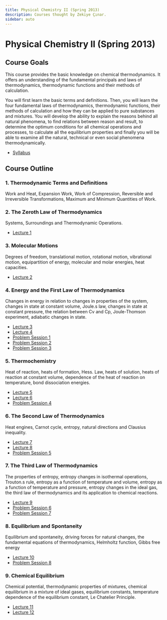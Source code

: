 ```yaml
---
title: Physical Chemistry II (Spring 2013)
description: Courses thought by Zekiye Çınar.
sidebar: auto
---
```


# Physical Chemistry II (Spring 2013)

## Course Goals

This course provides the basic knowledge on chemical thermodynamics. It offers an understanding of the fundamental principals and laws of thermodynamics, thermodynamic functions and their methods of calculation.

You will first learn the basic terms and definitions. Then, you will learn the four fundamental laws of thermodynamics, thermodynamic functions, their methods of calculation and how they can be applied to pure substances and mixtures. You will develop the ability to explain the reasons behind all natural phenomena, to find relations between reason and result, to determine the optimum conditions for all chemical operations and processes, to calculate all the equilibrium properties and finally you will be able to examine all the natural, technical or even social phenomena thermodynamically.

- [Syllabus](../../files/spring-2013-physical-chemistry-ii-syllabus.pdf)

## Course Outline

### 1. Thermodynamic Terms and Definitions

Work and Heat, Expansion Work, Work of Compression, Reversible and Irreversible Transformations, Maximum and Minimum Quantities of Work.

### 2. The Zeroth Law of Thermodynamics

Systems, Surroundings and Thermodynamic Operations.

- [Lecture 1](../../files/spring-2013-physical-chemistry-ii-lecture-1.pdf)

### 3. Molecular Motions

Degrees of freedom, translational motion, rotational motion, vibrational motion, equipartition of energy, molecular and molar energies, heat capacities.

- [Lecture 2](../../files/spring-2013-physical-chemistry-ii-lecture-2.pdf)

### 4. Energy and the First Law of Thermodynamics

Changes in energy in relation to changes in properties of the system, changes in state at constant volume, Joule.s law, changes in state at constant pressure, the relation between Cv and Cp, Joule-Thomson experiment, adiabatic changes in state.

- [Lecture 3](../../files/spring-2013-physical-chemistry-ii-lecture-3.pdf)
- [Lecture 4](../../files/spring-2013-physical-chemistry-ii-lecture-4.pdf)
- [Problem Session 1](../../files/spring-2013-physical-chemistry-ii-problem-session-1.pdf)
- [Problem Session 2](../../files/spring-2013-physical-chemistry-ii-problem-session-2.pdf)
- [Problem Session 3](../../files/spring-2013-physical-chemistry-ii-problem-session-3.pdf)

### 5. Thermochemistry

Heat of reaction, heats of formation, Hess. Law, heats of solution, heats of reaction at constant volume, dependence of the heat of reaction on temperature, bond dissociation energies.

- [Lecture 5](../../files/spring-2013-physical-chemistry-ii-lecture-5.pdf)
- [Lecture 6](../../files/spring-2013-physical-chemistry-ii-lecture-6.pdf)
- [Problem Session 4](../../files/spring-2013-physical-chemistry-ii-problem-session-4.pdf)

### 6. The Second Law of Thermodynamics

Heat engines, Carnot cycle, entropy, natural directions and Clausius inequality.

- [Lecture 7](../../files/spring-2013-physical-chemistry-ii-lecture-7.pdf)
- [Lecture 8](../../files/spring-2013-physical-chemistry-ii-lecture-8.pdf)
- [Problem Session 5](../../files/spring-2013-physical-chemistry-ii-problem-session-5.pdf)

### 7. The Third Law of Thermodynamics

The properties of entropy, entropy changes in isothermal operations, Trouton.s rule, entropy as a function of temperature and volume, entropy as a function of temperature and pressure, entropy changes in the ideal gas, the third law of thermodynamics and its application to chemical reactions.

- [Lecture 9](../../files/spring-2013-physical-chemistry-ii-lecture-9.pdf)
- [Problem Session 6](../../files/spring-2013-physical-chemistry-ii-problem-session-6.pdf)
- [Problem Session 7](../../files/spring-2013-physical-chemistry-ii-problem-session-7.pdf)

### 8. Equilibrium and Spontaneity

Equilibrium and spontaneity, driving forces for natural changes, the fundamental equations of thermodynamics, Helmholtz function, Gibbs free energy

- [Lecture 10](../../files/spring-2013-physical-chemistry-ii-lecture-10.pdf)
- [Problem Session 8](../../files/spring-2013-physical-chemistry-ii-problem-session-8.pdf)

### 9. Chemical Equilibrium

Chemical potential, thermodynamic properties of mixtures, chemical equilibrium in a mixture of ideal gases, equilibrium constants, temperature dependence of the equilibrium constant, Le Chatelier Principle.

- [Lecture 11](../../files/spring-2013-physical-chemistry-ii-lecture-11.pdf)
- [Lecture 12](../../files/spring-2013-physical-chemistry-ii-lecture-12.pdf)
